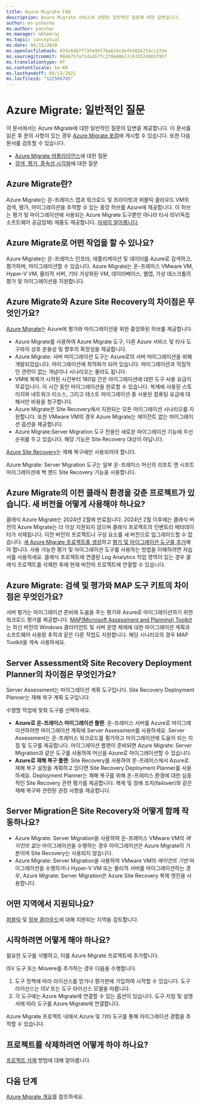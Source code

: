 ```yaml
---
title: Azure Migrate FAQ
description: Azure Migrate 서비스와 관련된 일반적인 질문에 대한 답변입니다.
author: ms-psharma
ms.author: panshar
ms.manager: abhemraj
ms.topic: conceptual
ms.date: 04/15/2020
ms.openlocfilehash: 87dc84b7f73fe95f7ba62dcdef63816753cc233e
ms.sourcegitcommit: 0046757af1da267fc2f0e88617c633524883795f
ms.translationtype: HT
ms.contentlocale: ko-KR
ms.lasthandoff: 08/13/2021
ms.locfileid: "122566705"
---
```

# <a name="azure-migrate-common-questions"></a>Azure Migrate: 일반적인 질문

이 문서에서는 Azure Migrate에 대한 일반적인 질문의 답변을 제공합니다. 이 문서를 읽은 후 문의 사항이 있는 경우 [Azure Migrate 포럼](https://aka.ms/AzureMigrateForum)에 게시할 수 있습니다. 또한 다음 문서를 검토할 수 있습니다.

- [Azure Migrate 어플라이언스](common-questions-appliance.md)에 대한 질문
- [검색, 평가, 종속성 시각화](common-questions-discovery-assessment.md)에 대한 질문

## <a name="what-is-azure-migrate"></a>Azure Migrate란?

Azure Migrate는 온-프레미스 앱과 워크로드 및 프라이빗과 퍼블릭 클라우드 VM의 검색, 평가, 마이그레이션을 추적할 수 있는 중앙 허브를 Azure에 제공합니다. 이 허브는 평가 및 마이그레이션에 사용되는 Azure Migrate 도구뿐만 아니라 타사 ISV(독립 소프트웨어 공급업체) 제품도 제공합니다. [자세히 알아봅니다](migrate-services-overview.md).

## <a name="what-can-i-do-with-azure-migrate"></a>Azure Migrate로 어떤 작업을 할 수 있나요?

Azure Migrate는 온-프레미스 인프라, 애플리케이션 및 데이터를 Azure로 검색하고, 평가하며, 마이그레이션할 수 있습니다. Azure Migrate는 온-프레미스 VMware VM, Hyper-V VM, 물리적 서버, 기타 가상화된 VM, 데이터베이스, 웹앱, 가상 데스크톱의 평가 및 마이그레이션을 지원합니다.

## <a name="whats-the-difference-between-azure-migrate-and-azure-site-recovery"></a>Azure Migrate와 Azure Site Recovery의 차이점은 무엇인가요?

[Azure Migrate](migrate-services-overview.md)는 Azure에 평가와 마이그레이션을 위한 중앙화된 허브를 제공합니다.

- Azure Migrate를 사용하여 Azure Migrate 도구, 다른 Azure 서비스 및 타사 도구와의 상호 운용성 및 향후의 확장성을 제공합니다.
- Azure Migrate: 서버 마이그레이션 도구는 Azure로의 서버 마이그레이션을 위해 개발되었습니다. 마이그레이션에 최적화가 되어 있습니다. 마이그레이션과 직접적인 관련이 없는 개념이나 시나리오는 몰라도 됩니다.
- VM에 복제가 시작된 시간부터 180일 간은 마이그레이션에 대한 도구 사용 요금이 무료입니다. 이 시간 동안 마이그레이션을 완료할 수 있습니다. 복제에 사용된 스토리지와 네트워크 리소스, 그리고 테스트 마이그레이션 중 사용된 컴퓨팅 요금에 대해서만 비용을 청구합니다.
- Azure Migrate은 Site Recovery에서 지원되는 모든 마이그레이션 시나리오를 지원합니다. 또한 VMware VM의 경우 Azure Migrate는 에이전트 없는 마이그레이션 옵션을 제공합니다.
- Azure Migrate:Server Migration 도구 전용인 새로운 마이그레이션 기능에 우선 순위를 두고 있습니다. 해당 기능은 Site Recovery 대상이 아닙니다.

[Azure Site Recovery](../site-recovery/site-recovery-overview.md)는 재해 복구에만 사용되어야 합니다.

Azure Migrate: Server Migration 도구는 일부 온-프레미스 머신의 리프트 앤 시프트 마이그레이션에 백 엔드 Site Recovery 기능을 사용합니다.

## <a name="i-have-a-project-with-the-previous-classic-experience-of-azure-migrate-how-do-i-start-using-the-new-version"></a>Azure Migrate의 이전 클래식 환경을 갖춘 프로젝트가 있습니다. 새 버전을 어떻게 사용해야 하나요?

클래식 Azure Migrate는 2024년 2월에 만료됩니다. 2024년 2월 이후에는 클래식 버전의 Azure Migrate는 더 이상 지원되지 않으며 클래식 프로젝트의 인벤토리 메타데이터가 삭제됩니다. 이전 버전의 프로젝트나 구성 요소를 새 버전으로 업그레이드할 수 없습니다. [새 Azure Migrate 프로젝트를 생성](create-manage-projects.md)하고 [평가 및 마이그레이션 도구를 추가](./create-manage-projects.md)해야 합니다. 사용 가능한 평가 및 마이그레이션 도구를 사용하는 방법을 이해하려면 자습서를 사용하세요. 클래식 프로젝트에 연결된 Log Analytics 작업 영역이 있는 경우 클래식 프로젝트를 삭제한 후에 현재 버전의 프로젝트에 연결할 수 있습니다.

## <a name="whats-the-difference-between-azure-migrate-discovery-and-assessment-and-the-map-toolkit"></a>Azure Migrate: 검색 및 평가와 MAP 도구 키트의 차이점은 무엇인가요?

서버 평가는 마이그레이션 준비에 도움을 주는 평가와 Azure로 마이그레이션하기 위한 워크로드 평가를 제공합니다. [MAP(Microsoft Assessment and Planning) Toolkit](https://www.microsoft.com/download/details.aspx?id=7826)는 최신 버전의 Windows 클라이언트 및 서버 운영 체제에 대한 마이그레이션 계획과 소프트웨어 사용량 추적과 같은 다른 작업도 지원합니다. 해당 시나리오의 경우 MAP Toolkit을 계속 사용하세요.

## <a name="whats-the-difference-between-server-assessment-and-the-site-recovery-deployment-planner"></a>Server Assessment와 Site Recovery Deployment Planner의 차이점은 무엇인가요?

Server Assessment는 마이그레이션 계획 도구입니다. Site Recovery Deployment Planner는 재해 복구 계획 도구입니다.

수행할 작업에 맞춰 도구를 선택하세요.

- **Azure로 온-프레미스 마이그레이션 플랜**: 온-프레미스 서버를 Azure로 마이그레이션하려면 마이그레이션 계획에 Server Assessment를 사용하세요. Server Assessment는 온-프레미스 워크로드를 평가하고 마이그레이션에 도움이 되는 지침 및 도구를 제공합니다. 마이그레이션 플랜이 준비되면 Azure Migrate: Server Migration과 같은 도구를 사용하여 머신을 Azure로 마이그레이션할 수 있습니다.
- **Azure로 재해 복구 플랜**: Site Recovery를 사용하여 온-프레미스에서 Azure로 재해 복구 설정을 계획하고 있다면 Site Recovery Deployment Planner를 사용하세요. Deployment Planner는 재해 복구를 위해 온-프레미스 환경에 대한 심층적인 Site Recovery 관련 평가를 제공합니다. 복제 및 장애 조치(failover)와 같은 재해 복구와 관련된 권장 사항을 제공합니다.

## <a name="how-does-server-migration-work-with-site-recovery"></a>Server Migration은 Site Recovery와 어떻게 함께 작동하나요?

- Azure Migrate: Server Migration을 사용하여 온-프레미스 VMware VM의 *에이전트 없는* 마이그레이션을 수행하는 경우 마이그레이션은 Azure Migrate이 기본이며 Site Recovery는 사용되지 않습니다.
- Azure Migrate: Server Migration을 사용하여 VMware VM의 *에이전트 기반* 마이그레이션을 수행하거나 Hyper-V VM 또는 물리적 서버를 마이그레이션하는 경우, Azure Migrate: Server Migration은 Azure Site Recovery 복제 엔진을 사용합니다.

## <a name="which-geographies-are-supported"></a>어떤 지역에서 지원되나요?

[퍼블릭](migrate-support-matrix.md#supported-geographies-public-cloud) 및 [정부 클라우드](migrate-support-matrix.md#supported-geographies-azure-government)에 대해 지원되는 지역을 검토합니다.

## <a name="how-do-i-get-started"></a>시작하려면 어떻게 해야 하나요?

필요한 도구를 식별하고, 이를 Azure Migrate 프로젝트에 추가합니다.

ISV 도구 또는 Movere를 추가하는 경우 다음을 수행합니다.

1. 도구 정책에 따라 라이선스를 얻거나 평가판에 가입하여 시작할 수 있습니다. 도구 라이선스는 ISV 또는 도구 라이선스 모델을 따릅니다.
2. 각 도구에는 Azure Migrate에 연결할 수 있는 옵션이 있습니다. 도구 지침 및 설명서에 따라 도구를 Azure Migrate에 연결합니다.

Azure Migrate 프로젝트 내에서 Azure 및 기타 도구를 통해 마이그레이션 경험을 추적할 수 있습니다.

## <a name="how-do-i-delete-a-project"></a>프로젝트를 삭제하려면 어떻게 하야 하나요?

[프로젝트 삭제](how-to-delete-project.md) 방법에 대해 알아봅니다.

## <a name="next-steps"></a>다음 단계

[Azure Migrate 개요](migrate-services-overview.md)를 참조하세요.